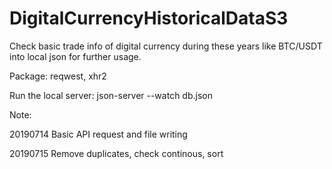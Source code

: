 # DigitalCurrencyHistoricalDataS3
Check basic trade info of digital currency during these years like BTC/USDT into local json for further usage.


Package:
reqwest,
xhr2


Run the local server:
json-server --watch db.json


Note:

20190714 Basic API request and file writing

20190715 Remove duplicates, check continous, sort